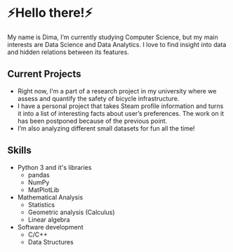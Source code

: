 # ⚡Hello there!⚡

My name is Dima, I’m currently studying Computer Science, but my main interests are Data Science and Data Analytics. I love to find insight into data and hidden relations between its features.

## Current Projects

- Right now, I'm a part of a research project in my university where we assess and quantify the safety of bicycle infrastructure.
- I have a personal project that takes Steam profile information and turns it into a list of interesting facts about user’s preferences. The work on it has been postponed because of the previous point.
- I’m also analyzing different small datasets for fun all the time!
 
## Skills
- Python 3 and it's libraries
  - pandas
  - NumPy
  - MatPlotLib
- Mathematical Analysis
  - Statistics
  - Geometric analysis (Calculus)
  - Linear algebra
- Software development
  - C/C++
  - Data Structures
<!--
## Links
- [LinkedIn](https://www.linkedin.com/in/medvedkov-d/)
- [Kaggle](https://www.kaggle.com/dimamdv)


**DimaMdv/DimaMdv** is a ✨ _special_ ✨ repository because its `README.md` (this file) appears on your GitHub profile.

Here are some ideas to get you started:

- 🔭 I’m currently working on ...
- 🌱 I’m currently learning ...
- 👯 I’m looking to collaborate on ...
- 🤔 I’m looking for help with ...
- 💬 Ask me about ...
- 📫 How to reach me: ...
- 😄 Pronouns: ...
- ⚡ Fun fact: ...
-->

